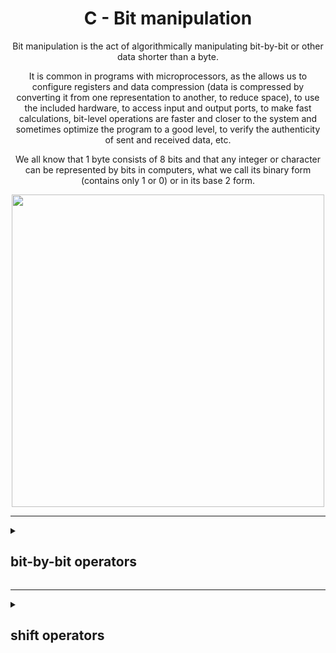 <div id="header" align="center">
<h1>C - Bit manipulation</h1>
<p>Bit manipulation is the act of algorithmically manipulating bit-by-bit or other data shorter than a byte.</p>

<p>It is common in programs with microprocessors, as the allows us to configure registers and data compression (data is compressed by converting it from one representation to another, to reduce space), to use the included hardware, to access input and output ports, to make fast calculations, bit-level operations are faster and closer to the system and sometimes optimize the program to a good level, to verify the authenticity of sent and received data, etc.</p>

<p>We all know that 1 byte consists of 8 bits and that any integer or character can be represented by bits in computers, what we call its binary form (contains only 1 or 0) or in its base 2 form.</p>

<img width="500" src="https://cdn-media-1.freecodecamp.org/images/1*GtkdWOFKMEGrzvYzsK9pZg.gif">
</div>

---

<details>
  <summary>
    <h2>bit-by-bit operators</h2>
  </summary>
  
  * [ & - operator AND ](#AND)
  
  * [ | - operator OR ](#OR)
  
  * [ ^ - operator XOR ](#XOR)
  
  * [ ~ - operator NOT ](#NOT)
 
  <h3 name="AND">AND (&)</h3>
  This operator is a multiplication operator
example:

```
a = b & c -> where in binary: b = 10101010
                              c = 11001100

10101010 & -> if both bits, which are in the same position are '1' the result will also be '1'.
11001100
--------
10001000
```
  <h3 name="OR">OR (|)</h3>
  This operator is an addition operator, where any of the bits in the same position is '1', the result will be '1'.
Example:

```
a = b | c -> b = 10101010
             c = 11001100
10101010 |
11001100
--------
11101110
```
  
  <h3 name="XOR">XOR (^)</h3>
  This operator is of an or-exclusivity, where the difference of states in bits of equal position will result in '1', and equality of state will result in '0', it can be understood as ( one or the other, but not both ).
example:

```
a = b ^ c -> b = 10101010
             c = 11001100
10101010 ^
11001100
--------
01100110
```
  
  <h3 name="NOT">NOT (~)</h3>
  This operation only applies to one element, but inverts the bit values of the element involved.
example:

```
a = ~b -> b = 10101010

~10101010
 --------
 01010101
```
</details>

---

<details>
  <summary>
    <h2>shift operators</h2>
  </summary>
    <h3>right shift (>>)</h3>
    It shifts the bits from left to right (from the most significant bit to the least significant bit), a defined number of times, the least significant bit is lost at each shift, while the most significant bit is filled with a '0'.

Example:

```
a = b >> 3 -> b = 10101010

10101010 >> 3 -> 3 shifts to the right are made, so that 'a' is left with the value of 0001010101
--------
00010101
```
  
This operation can be seen as each displacement is divided by 2, so that in our example, we divide 3 times by 2, and in total we divide by 8.
    
    <h3>right shift</h3>
    It is an operator similar to the previous one, here at each shift, the most significant bit is lost and the least significant bit is filled with '0'.

example:

```
a = b << 3 -> with the previous result.

00010101 << 3
-------
10101000
```
  
It can be understood as a multiplication by 2, for each displacement.
  </summary>
  </details>
